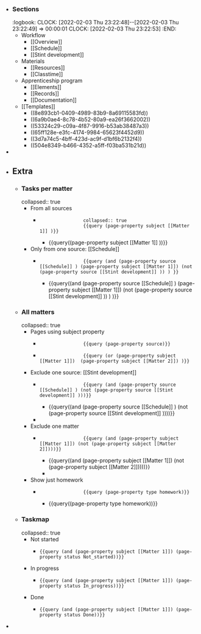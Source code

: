 - ### Sections
  :logbook:
   CLOCK: [2022-02-03 Thu 23:22:48]--[2022-02-03 Thu 23:22:49] =>  00:00:01
   CLOCK: [2022-02-03 Thu 23:22:53]
  :END:
	- Workflow
		- [[Overview]]
		- [[Schedule]]
		- [[Stint development]]
	- Materials
		- [[Resources]]
		- [[Classtime]]
	- Apprenticeship program
		- [[Elements]]
		- [[Records]]
		- [[Documentation]]
	- [[Templates]]
		- ((8e893cb1-0409-4989-83b9-8a69115583fd))
		- ((6a9b0ae4-8c78-4b52-80a9-ea26f3662002))
		- ((53324c29-c09a-4f87-9916-b53ab38487a3))
		- ((65ff128e-e3fc-4174-9984-65623f4452d9))
		- ((3d7a74c5-4bff-423d-ac9f-d1bf6b2132f4))
		- ((504e8349-b466-4352-a5ff-f03ba531b21d))
-
- ## Extra
	- ### Tasks per matter
	  collapsed:: true
		- From all sources
			- ```
			  				  collapsed:: true
			  				  {{query (page-property subject [[Matter 1]] )}}
			  ```
				- {{query((page-property subject [[Matter 1]] ))}}
		- Only from one source: [[Schedule]]
			- ```
			  				  {{query (and (page-property source [[Schedule]] ) (page-property subject [[Matter 1]]) (not (page-property source [[Stint development]] )) ) }}
			  ```
				- {{query((and (page-property source [[Schedule]] ) (page-property subject [[Matter 1]]) (not (page-property source [[Stint development]] )) ) )}}
	- ### All matters
	  collapsed:: true
		- Pages using subject property
			- ```
			  				  {{query (page-property source)}}
			  ```
			- ```
			  				  {{query (or (page-property subject [[Matter 1]])  (page-property subject [[Matter 2]]) )}}
			  ```
		- Exclude one source: [[Stint development]]
			- ```
			  				  {{query (and (page-property source [[Schedule]] ) (not (page-property source [[Stint development]] )))}}
			  ```
				- {{query((and (page-property source [[Schedule]] ) (not (page-property source [[Stint development]] ))))}}
			-
		- Exclude one matter
			- ```
			  				  {{query (and (page-property subject [[Matter 1]]) (not (page-property subject [[Matter 2]])))}}
			  ```
				- {{query((and (page-property subject [[Matter 1]]) (not (page-property subject [[Matter 2]]))))}}
				-
		- Show just homework
			- ```
			  				  {{query (page-property type homework)}}
			  ```
				- {{query((page-property type homework))}}
	- ### Taskmap
	  collapsed:: true
		- Not started
			- ```
			  {{query (and (page-property subject [[Matter 1]]) (page-property status Not_started))}}
			  ```
		- In progress
			- ```
			  {{query (and (page-property subject [[Matter 1]]) (page-property status In_progress))}}
			  ```
		- Done
			- ```
			  {{query (and (page-property subject [[Matter 1]]) (page-property status Done))}}
			  ```
-